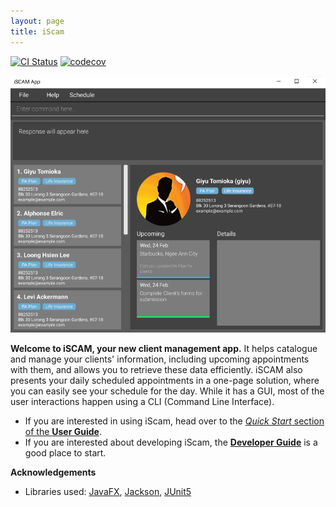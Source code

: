 ```yaml
---
layout: page
title: iScam
---
```


[![CI Status](https://github.com/se-edu/addressbook-level3/workflows/Java%20CI/badge.svg)](https://github.com/AY2021S2-CS2103-W17-4/tp/actions)
[![codecov](https://codecov.io/gh/se-edu/addressbook-level3/branch/master/graph/badge.svg)](https://app.codecov.io/gh/AY2021S2-CS2103-W17-4/tp)

![Ui](images/Ui.png)

**Welcome to iSCAM, your new client management app.** It helps catalogue and manage your clients' information, including upcoming appointments with them, and allows you to retrieve these data efficiently. iSCAM also presents your daily scheduled appointments in a one-page solution, where you can easily see your schedule for the day. While it has a GUI, most of the user interactions happen using a CLI (Command Line Interface).

* If you are interested in using iScam, head over to the [_Quick Start_ section of the **User Guide**](UserGuide.html#quick-start).
* If you are interested about developing iScam, the [**Developer Guide**](DeveloperGuide.html) is a good place to start.


**Acknowledgements**

* Libraries used: [JavaFX](https://openjfx.io/), [Jackson](https://github.com/FasterXML/jackson), [JUnit5](https://github.com/junit-team/junit5)
